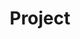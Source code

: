 ---
# Featured tags need to have either the `list` or `grid` layout (PRO only).
layout: list
# The title of the tag's page.
title: Project
# The name of the tag, used in a post's front matter (e.g. tags: [<slug>]).
slug: project
sidebar: true
# (Optional) Write a short (~150 characters) description of this featured tag.
description: >
  진행했던 프로젝트에 대한 내용을 기록하는 카테고리입니다.
menu : true
submenu: false
order: 7
# (Optional) You can disable grouping posts by date.
# no_groups: true
---